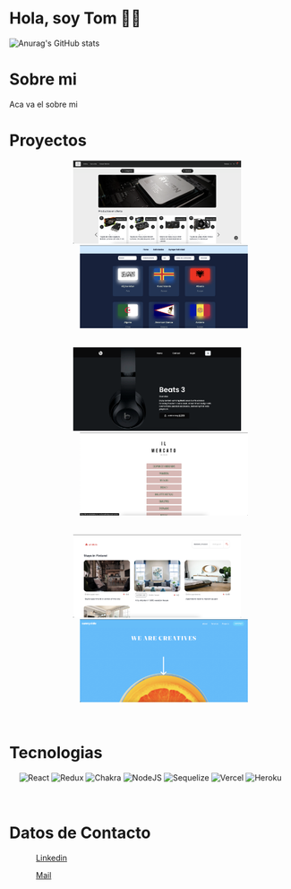 # Hola, soy Tom 👋🏼

![Anurag's GitHub stats](https://github-readme-stats.vercel.app/api?username=Tomashanahan&show_icons=true&theme=nord)

##

<!-- <hr></hr> -->

<h1>Sobre mi</h1>
<p>Aca va el sobre mi</p>

<h1>Proyectos</h1>
<ul>
  <ol align='center'>
      <a target='blank' href='https://e-commerce-pf.vercel.app/'><img  src='img/e_commerce.png' alt='Proyecto' width='300px'/></a>
      &nbsp&nbsp&nbsp&nbsp&nbsp
      <a target='blank' href='https://pi-countries-main-five.vercel.app/home'><img  src='img/PI.png' alt='Proyecto' width='300px'/></a>
  </ol>
  <ol align='center'>
    </br>
    <a target='blank' href='https://lnkd.in/d9wvXd9S'><img  src='img/beats.png' alt='Proyecto' width='300px'/></a>
    &nbsp&nbsp&nbsp&nbsp&nbsp
    <a target='blank' href='https://ilmercatodelabasto.com/index.html/'><img  src='img/Carta.png' alt='Proyecto' width='300px'/></a>
  </ol>
  <ol align='center'>
    </br>
    <a target='blank' href='https://lnkd.in/dr5x36gP'><img  src='img/windbnb.png' alt='Proyecto' width='300px'/></a>
    &nbsp&nbsp&nbsp&nbsp&nbsp
    <a target='blank' href='https://lnkd.in/dEunMdx4'><img  src='img/sunnyside.png' alt='Proyecto' width='300px'/></a>
  </ol>
</ul>

<!-- <hr></hr> -->
</br>
<h1>Tecnologias</h1>
<div align='center'>
  <img src='https://img.shields.io/badge/react-%2320232a.svg?style=for-the-badge&logo=react&logoColor=%2361DAFB' alt='React'/>
  <img src='https://img.shields.io/badge/redux-%23593d88.svg?style=for-the-badge&logo=redux&logoColor=white' alt='Redux'/>
  <img src='https://img.shields.io/badge/chakra-%234ED1C5.svg?style=for-the-badge&logo=chakraui&logoColor=white' alt='Chakra'/>
  <img src='https://img.shields.io/badge/node.js-6DA55F?style=for-the-badge&logo=node.js&logoColor=white' alt='NodeJS'/>
  <img src='https://img.shields.io/badge/Sequelize-52B0E7?style=for-the-badge&logo=Sequelize&logoColor=white' alt='Sequelize'/>
  <img src='https://img.shields.io/badge/vercel-%23000000.svg?style=for-the-badge&logo=vercel&logoColor=white' alt='Vercel'/>
  <img src='https://img.shields.io/badge/heroku-%23430098.svg?style=for-the-badge&logo=heroku&logoColor=white' alt='Heroku'/>
</div>
</br>
<!-- <hr></hr> -->
</br>

<h1>Datos de Contacto</h1>
<ul>
  <ol><a target='blank' href="https://www.linkedin.com/in/tomas-shanahan">Linkedin</a></ol>
  <ol><a href="mailto:tshmg@hotmail.com">Mail</a></ol>
</ul>
